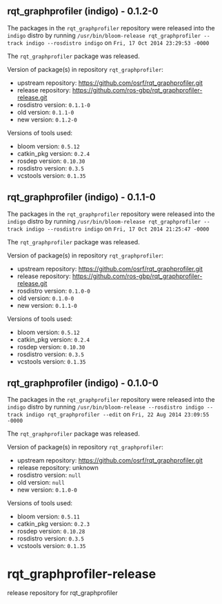 ## rqt_graphprofiler (indigo) - 0.1.2-0

The packages in the `rqt_graphprofiler` repository were released into the `indigo` distro by running `/usr/bin/bloom-release rqt_graphprofiler --track indigo --rosdistro indigo` on `Fri, 17 Oct 2014 23:29:53 -0000`

The `rqt_graphprofiler` package was released.

Version of package(s) in repository `rqt_graphprofiler`:
- upstream repository: https://github.com/osrf/rqt_graphprofiler.git
- release repository: https://github.com/ros-gbp/rqt_graphprofiler-release.git
- rosdistro version: `0.1.1-0`
- old version: `0.1.1-0`
- new version: `0.1.2-0`

Versions of tools used:
- bloom version: `0.5.12`
- catkin_pkg version: `0.2.4`
- rosdep version: `0.10.30`
- rosdistro version: `0.3.5`
- vcstools version: `0.1.35`


## rqt_graphprofiler (indigo) - 0.1.1-0

The packages in the `rqt_graphprofiler` repository were released into the `indigo` distro by running `/usr/bin/bloom-release rqt_graphprofiler --track indigo --rosdistro indigo` on `Fri, 17 Oct 2014 21:25:47 -0000`

The `rqt_graphprofiler` package was released.

Version of package(s) in repository `rqt_graphprofiler`:
- upstream repository: https://github.com/osrf/rqt_graphprofiler.git
- release repository: https://github.com/ros-gbp/rqt_graphprofiler-release.git
- rosdistro version: `0.1.0-0`
- old version: `0.1.0-0`
- new version: `0.1.1-0`

Versions of tools used:
- bloom version: `0.5.12`
- catkin_pkg version: `0.2.4`
- rosdep version: `0.10.30`
- rosdistro version: `0.3.5`
- vcstools version: `0.1.35`


## rqt_graphprofiler (indigo) - 0.1.0-0

The packages in the `rqt_graphprofiler` repository were released into the `indigo` distro by running `/usr/bin/bloom-release --rosdistro indigo --track indigo rqt_graphprofiler --edit` on `Fri, 22 Aug 2014 23:09:55 -0000`

The `rqt_graphprofiler` package was released.

Version of package(s) in repository `rqt_graphprofiler`:
- upstream repository: https://github.com/osrf/rqt_graphprofiler.git
- release repository: unknown
- rosdistro version: `null`
- old version: `null`
- new version: `0.1.0-0`

Versions of tools used:
- bloom version: `0.5.11`
- catkin_pkg version: `0.2.3`
- rosdep version: `0.10.28`
- rosdistro version: `0.3.5`
- vcstools version: `0.1.35`


rqt_graphprofiler-release
=========================

release repository for rqt_graphprofiler
